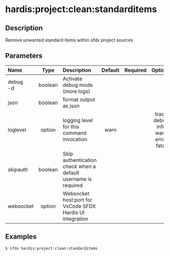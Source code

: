 <!-- This file has been generated with command 'sfdx hardis:doc:plugin:generate'. Please do not update it manually or it may be overwritten -->
# hardis:project:clean:standarditems

## Description

Remove unwanted standard items within sfdx project sources

## Parameters

|Name|Type|Description|Default|Required|Options|
|:---|:--:|:----------|:-----:|:------:|:-----:|
|debug<br/>-d|boolean|Activate debug mode (more logs)||||
|json|boolean|format output as json||||
|loglevel|option|logging level for this command invocation|warn||trace<br/>debug<br/>info<br/>warn<br/>error<br/>fatal|
|skipauth|boolean|Skip authentication check when a default username is required||||
|websocket|option|Websocket host:port for VsCode SFDX Hardis UI integration||||

## Examples

```shell
$ sfdx hardis:project:clean:standarditems
```



